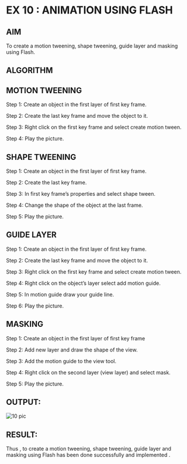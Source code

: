 # EX 10 : ANIMATION USING FLASH


## AIM
  
  To create a motion tweening, shape tweening, guide layer and masking using Flash.


## ALGORITHM

## MOTION TWEENING

Step 1: Create an object in the first layer of first key frame.

Step 2: Create the last key frame and move the object to it.


Step 3: Right click on the first key frame and select create motion tween.

Step 4: Play the picture.



## SHAPE TWEENING

Step 1: Create an object in the first layer of first key frame.

Step 2: Create the last key frame.

Step 3: In first key frame’s properties and select shape tween.

Step 4: Change the shape of the object at the last frame.

Step 5: Play the picture.


## GUIDE LAYER

Step 1: Create an object in the first layer of first key frame.

Step 2: Create the last key frame and move the object to it.

Step 3: Right click on the first key frame and select create motion tween.

Step 4: Right click on the object’s layer select add motion guide.

Step 5: In motion guide draw your guide line.

Step 6: Play the picture.



## MASKING


Step 1: Create an object in the first layer of first key frame

Step 2: Add new layer and draw the shape of the view.

Step 3: Add the motion guide to the view tool.

Step 4: Right click on the second layer (view layer) and select mask.

Step 5: Play the picture.


## OUTPUT:
![10 pic](https://github.com/user-attachments/assets/48d3bd13-40b7-4964-bad7-5373eaf315c5)

## RESULT:
Thus , to create a motion tweening, shape tweening, guide layer and masking using Flash has been done successfully and implemented .

